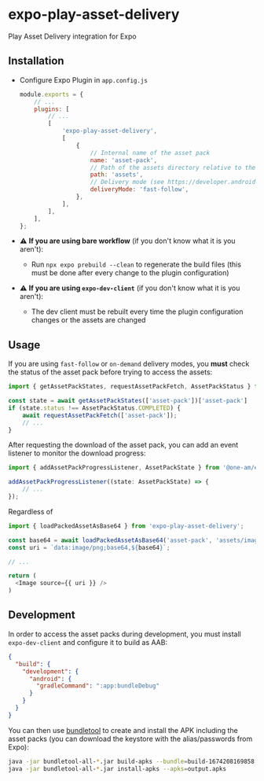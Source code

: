 # expo-play-asset-delivery

Play Asset Delivery integration for Expo

## Installation

- Configure Expo Plugin in `app.config.js`
  ```js
  module.exports = {
      // ...
      plugins: [
          // ...
          [
              'expo-play-asset-delivery',
              [
                  {
                      // Internal name of the asset pack
                      name: 'asset-pack',
                      // Path of the assets directory relative to the (Expo) project root folder
                      path: 'assets',
                      // Delivery mode (see https://developer.android.com/guide/playcore/asset-delivery#delivery-modes)
                      deliveryMode: 'fast-follow',
                  },
              ],
          ],
      ],
  };
  ```
  
- :warning: **If you are using bare workflow** (if you don't know what it is you aren't):
  - Run `npx expo prebuild --clean` to regenerate the build files (this must be done after every change to the plugin configuration)
- :warning: **If you are using `expo-dev-client`** (if you don't know what it is you aren't):
  - The dev client must be rebuilt every time the plugin configuration changes or the assets are changed

## Usage

If you are using `fast-follow` or `on-demand` delivery modes, you **must** check the status of the asset pack before
trying to access the assets:
```js
import { getAssetPackStates, requestAssetPackFetch, AssetPackStatus } from 'expo-play-asset-delivery';

const state = await getAssetPackStates(['asset-pack'])['asset-pack']
if (state.status !== AssetPackStatus.COMPLETED) {
    await requestAssetPackFetch(['asset-pack']);
    // ...
}
```

After requesting the download of the asset pack, you can add an event listener to monitor the download progress:
```js
import { addAssetPackProgressListener, AssetPackState } from '@one-am/expo-play-asset-delivery';

addAssetPackProgressListener((state: AssetPackState) => {
    // ...
});
```

Regardless of 
```js
import { loadPackedAssetAsBase64 } from 'expo-play-asset-delivery';

const base64 = await loadPackedAssetAsBase64('asset-pack', 'assets/image.png');
const uri = `data:image/png;base64,${base64}`;

// ...

return (
  <Image source={{ uri }} />
)
```

## Development
In order to access the asset packs during development, you must install `expo-dev-client` and configure it to build as AAB:
```json
{
  "build": {
    "development": {
      "android": {
        "gradleCommand": ":app:bundleDebug"
      }
    }
  }
}
```

You can then use [bundletool](https://github.com/google/bundletool) to create and install the APK including the asset packs (you can download the keystore with the alias/passwords from Expo):
```sh
java -jar bundletool-all-*.jar build-apks --bundle=build-1674208169858.aab --output output.apks --local-testing --ks=keystore.jks --ks-key-alias=<keyalias>
java -jar bundletool-all-*.jar install-apks --apks=output.apks
```